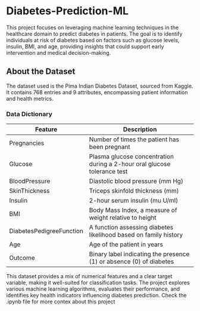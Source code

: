 # Diabetes-Prediction-ML
This project focuses on leveraging machine learning techniques in the healthcare domain to predict diabetes in patients. The goal is to identify individuals at risk of diabetes based on factors such as glucose levels, insulin, BMI, and age, providing insights that could support early intervention and medical decision-making.

## About the Dataset
The dataset used is the Pima Indian Diabetes Dataset, sourced from Kaggle. It contains 768 entries and 9 attributes, encompassing patient information and health metrics.

### Data Dictionary

| Feature  | Description |
| -------  | ----------  |
| Pregnancies | Number of times the patient has been pregnant |
| Glucose | Plasma glucose concentration during a 2-hour oral glucose tolerance test |
| BloodPressure | Diastolic blood pressure (mm Hg) |
| SkinThickness | Triceps skinfold thickness (mm) |
| Insulin | 2-hour serum insulin (mu U/ml) |
| BMI | Body Mass Index, a measure of weight relative to height |
| DiabetesPedigreeFunction | A function assessing diabetes likelihood based on family history |
| Age | Age of the patient in years |
| Outcome | Binary label indicating the presence (1) or absence (0) of diabetes |

This dataset provides a mix of numerical features and a clear target variable, making it well-suited for classification tasks. The project explores various machine learning algorithms, evaluates their performance, and identifies key health indicators influencing diabetes prediction.
Check the .ipynb file for more contex about this project
